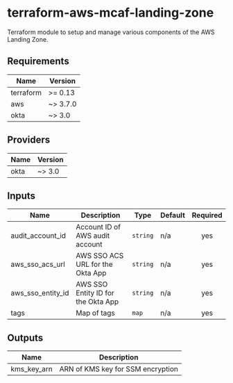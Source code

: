 # terraform-aws-mcaf-landing-zone
Terraform module to setup and manage various components of the AWS Landing Zone.

<!--- BEGIN_TF_DOCS --->
## Requirements

| Name | Version |
|------|---------|
| terraform | >= 0.13 |
| aws | ~> 3.7.0 |
| okta | ~> 3.0 |

## Providers

| Name | Version |
|------|---------|
| okta | ~> 3.0 |

## Inputs

| Name | Description | Type | Default | Required |
|------|-------------|------|---------|:--------:|
| audit\_account\_id | Account ID of AWS audit account | `string` | n/a | yes |
| aws\_sso\_acs\_url | AWS SSO ACS URL for the Okta App | `string` | n/a | yes |
| aws\_sso\_entity\_id | AWS SSO Entity ID for the Okta App | `string` | n/a | yes |
| tags | Map of tags | `map` | n/a | yes |

## Outputs

| Name | Description |
|------|-------------|
| kms\_key\_arn | ARN of KMS key for SSM encryption |

<!--- END_TF_DOCS --->

